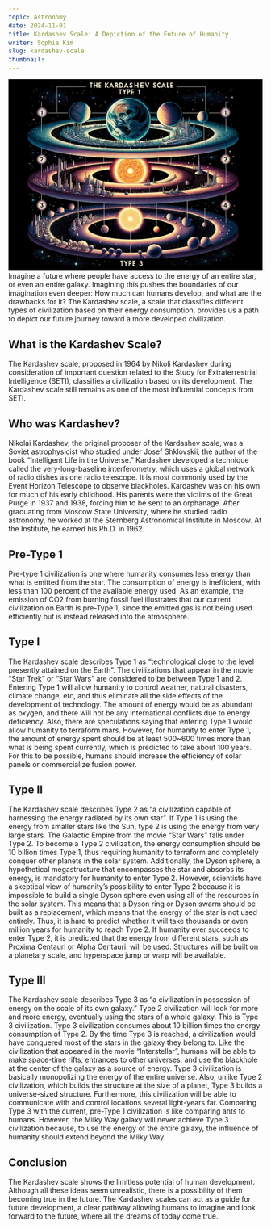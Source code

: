 ```yaml
---
topic: Astronomy
date: 2024-11-01
title: Kardashev Scale: A Depiction of the Future of Humanity
writer: Sophia Kim
slug: kardashev-scale
thumbnail: 
---
```

![](../images/articles/kardashev_scale.jpg)
Imagine a future where people have access to the energy of an entire star, or even an entire galaxy. Imagining this pushes the boundaries of our imagination even deeper: How much can humans develop, and what are the drawbacks for it? The Kardashev scale, a scale that classifies different types of civilization based on their energy consumption, provides us a path to depict our future journey toward a more developed civilization. 

## What is the Kardashev Scale?
The Kardashev scale, proposed in 1964 by Nikoli Kardashev during consideration of important question related to the Study for Extraterrestrial Intelligence (SETI), classifies a civilization based on its development. The Kardashev scale still remains as one of the most influential concepts from SETI. 

## Who was Kardashev?
Nikolai Kardashev, the original proposer of the Kardashev scale, was a Soviet astrophysicist who studied under Josef Shklovskii, the author of the book “Intelligent Life in the Universe.” Kardashev developed a technique called the very-long-baseline interferometry, which uses a global network of radio dishes as one radio telescope. It is most commonly used by the Event Horizon Telescope to observe blackholes. Kardashev was on his own for much of his early childhood. His parents were the victims of the Great Purge in 1937 and 1938, forcing him to be sent to an orphanage. After graduating from Moscow State University, where he studied radio astronomy, he worked at the Sternberg Astronomical Institute in Moscow. At the Institute, he earned his Ph.D. in 1962. 

## Pre-Type 1
Pre-type 1 civilization is one where humanity consumes less energy than what is emitted from the star. The consumption of energy is inefficient, with less than 100 percent of the available energy used. As an example, the emission of CO2 from burning fossil fuel illustrates that our current civilization on Earth is pre-Type 1, since the emitted gas is not being used efficiently but is instead released into the atmosphere. 

## Type I
The Kardashev scale describes Type 1 as “technological close to the level presently attained on the Earth”. The civilizations that appear in the movie “Star Trek” or “Star Wars” are considered to be between Type 1 and 2. Entering Type 1 will allow humanity to control weather, natural disasters, climate change, etc, and thus eliminate all the side effects of the development of technology. The amount of energy would be as abundant as oxygen, and there will not be any international conflicts due to energy deficiency. Also, there are speculations saying that entering Type 1 would allow humanity to terraform mars. However, for humanity to enter Type 1, the amount of energy spent should be at least 500~600 times more than what is being spent currently, which is predicted to take about 100 years. For this to be possible, humans should increase the efficiency of solar panels or commercialize fusion power. 

## Type II 
The Kardashev scale describes Type 2 as “a civilization capable of harnessing the energy radiated by its own star”. If Type 1 is using the energy from smaller stars like the Sun, type 2 is using the energy from very large stars. The Galactic Empire from the movie “Star Wars” falls under Type 2. To become a Type 2 civilization, the energy consumption should be 10 billion times Type 1, thus requiring humanity to terraform and completely conquer other planets in the solar system. Additionally, the Dyson sphere, a hypothetical megastructure that encompasses the star and absorbs its energy, is mandatory for humanity to enter Type 2. However, scientists have a skeptical view of humanity’s possibility to enter Type 2 because it is impossible to build a single Dyson sphere even using all of the resources in the solar system. This means that a Dyson ring or Dyson swarm should be built as a replacement, which means that the energy of the star is not used entirely. Thus, it is hard to predict whether it will take thousands or even million years for humanity to reach Type 2. If humanity ever succeeds to enter Type 2, it is predicted that the energy from different stars, such as Proxima Centauri or Alpha Centauri, will be used. Structures will be built on a planetary scale, and hyperspace jump or warp will be available. 

## Type III
The Kardashev scale describes Type 3 as “a civilization in possession of energy on the scale of its own galaxy.” Type 2 civilization will look for more and more energy, eventually using the stars of a whole galaxy. This is Type 3 civilization. Type 3 civilization consumes about 10 billion times the energy consumption of Type 2. By the time Type 3 is reached, a civilization would have conquered most of the stars in the galaxy they belong to. Like the civilization that appeared in the movie “Interstellar”, humans will be able to make space-time rifts, entrances to other universes, and use the blackhole at the center of the galaxy as a source of energy. Type 3 civilization is basically monopolizing the energy of the entire universe. Also, unlike Type 2 civilization, which builds the structure at the size of a planet, Type 3 builds a universe-sized structure. Furthermore, this civilization will be able to communicate with and control locations several light-years far. Comparing Type 3 with the current, pre-Type 1 civilization is like comparing ants to humans. However, the Milky Way galaxy will never achieve Type 3 civilization because, to use the energy of the entire galaxy, the influence of humanity should extend beyond the Milky Way. 

## Conclusion
The Kardashev scale shows the limitless potential of human development. Although all these ideas seem unrealistic, there is a possibility of them becoming true in the future. The Kardashev scales can act as a guide for future development, a clear pathway allowing humans to imagine and look forward to the future, where all the dreams of today come true. 